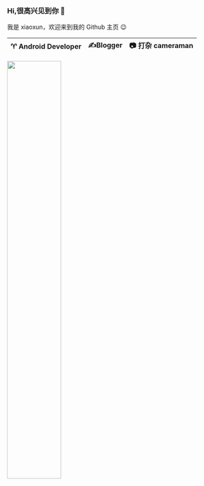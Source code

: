 ### Hi,很高兴见到你 👋  
我是 xiaoxun，欢迎来到我的 Github 主页 😉

|  ♈️ Android Developer    |    ✍️Blogger   |    📷 打杂 cameraman   |
| ---- | ---- | ---- |

<img src= "https://github-readme-stats.vercel.app/api?username=ljr7822&count_private=true&show_icons=true&hide=prs&hide_title=true" width="50%">
<!-- <p><img src="https://github-readme-streak-stats.herokuapp.com/?user=ljr7822&theme=material-palenight&hide_border=false" alt="ljr7822" /></p> -->
<!--
**ljr7822/ljr7822** is a ✨ _special_ ✨ repository because its `README.md` (this file) appears on your GitHub profile.

Here are some ideas to get you started:

- 🔭 I’m currently working on ...
- 🌱 I’m currently learning ...
- 👯 I’m looking to collaborate on ...
- 🤔 I’m looking for help with ...
- 💬 Ask me about ...
- 📫 How to reach me: ...
- 😄 Pronouns: ...
- ⚡ Fun fact: ...
-->
